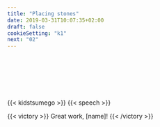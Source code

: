 ```yaml
---
title: "Placing stones"
date: 2019-03-31T10:07:35+02:00
draft: false
cookieSetting: "k1"
next: "02"
---
```

<br><br><br><br><br>

{{< kidstsumego >}}
{{< speech >}}

<script>
{{< bubble id="text1" shownext="▶" sgf="empty" pic="hi" >}}Okay, [name], you already know that we place the stones at the points where lines cross, not in the boxes{{< /bubble >}}

{{< bubble id="text2" shownext="▶" sgf="empty" pic="play" >}}Once a stone is played, it cannot be moved. However, it can be *captured and removed from the board/. I will show you how.{{< /bubble >}}

{{< bubble id="text3" shownext="▶" sgf="empty" pic="check" >}}You can capture stones by completely surrounding them. Let's start by capturing a single stone.{{< /bubble >}}

{{< bubble id="text4" shownext="none" sgf="2-1" pic="yes" >}}{{< /bubble >}}

{{< bubble id="text5" shownext="none" sgf="2-2" pic="play" >}}{{< /bubble >}}

{{< bubble id="text6" shownext="none" sgf="2-3" pic="play" >}}{{< /bubble >}}
</script>

{{< victory >}}
Great work, [name]!
{{< /victory >}}